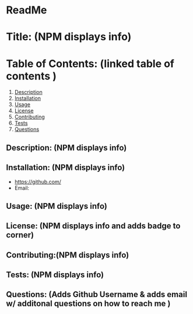 # ReadMe
# Title: (NPM displays info)

# Table of Contents: (linked table of contents )
1. [Description](#description)
2. [Installation](#install)
3. [Usage](#usage)
4. [License](#license)
5. [Contributing](#contr)
6. [Tests](#tests)
7. [Questions](#questions)

## Description: (NPM displays info)
<a name="description"></a>


## Installation: (NPM displays info)
<a name="install"></a>
- https://github.com/
- Email: 

## Usage: (NPM displays info)
<a name="usage"></a>

## License: (NPM displays info and adds badge to corner)
<a name="license"></a>

## Contributing:(NPM displays info)
<a name="contr"></a>

## Tests: (NPM displays info)
<a name="tests"></a>

## Questions: (Adds Github Username & adds email w/ additonal questions on how to reach me )
<a name="questions"></a>


